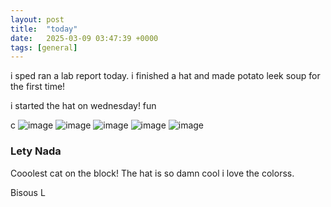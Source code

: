 ```yaml
---
layout: post
title:  "today"
date:   2025-03-09 03:47:39 +0000
tags: [general]
---
```

i sped ran a lab report today. i finished a hat and made potato leek soup for the first time! 

i started the hat on wednesday! fun

c
![image](https://github.com/user-attachments/assets/e76d5ed8-96d6-42f7-b300-6e067f047e22)
![image](https://github.com/user-attachments/assets/1988c4a6-7de8-457f-8d8c-31f8318c7f3e)
![image](https://github.com/user-attachments/assets/64069a31-2072-40ad-9666-f36ed4fd8d46)
![image](https://github.com/user-attachments/assets/8753d312-1fb1-44ae-b3b2-3dfd0c1dc9f4)
![image](https://github.com/user-attachments/assets/b0e9046c-76b1-4e31-96d9-c0f94204af5d)

### Lety Nada
Cooolest cat on the block! The hat is so damn cool i love the colorss.

Bisous
L
